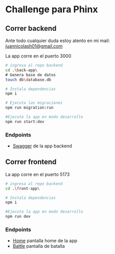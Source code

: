 # Challenge para Phinx

## Correr backend

Ante todo cualquier duda estoy atento en mi mail: juannicolash01@gmail.com

La app corre en el puerto 3000


```bash
# ingresa al repo backend
cd .\back-app\
# Genera base de datos
touch db\database.db

# Instala dependencias
npm i

# Ejecuta las migraciones
npm run migration:run

#Ejecuta la app en modo desarrollo
npm run start:dev
```
### Endpoints

* [Swagger](http://localhost:3000/api/) de la app backend


## Correr frontend

La app corre en el puerto 5173


```bash
# ingresa al repo backend
cd .\front-app\  

# Instala dependencias
npm i

#Ejecuta la app en modo desarrollo
npm run dev
```

### Endpoints

* [Home](http://localhost:5173/) pantalla home de la app
* [Battle](http://localhost:5173/battle) pantalla de batalla